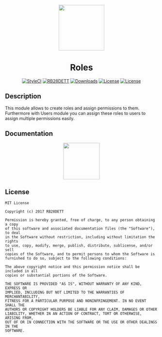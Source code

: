 <p align="center"><a href="https://rb28dett.aitorriba.com"><img height="150" src="https://avatars1.githubusercontent.com/u/22253051"></a></p>

<h1 align="center">Roles</h1>

<p align="center">
<a href="https://styleci.io/repos/81456708"><img src="https://styleci.io/repos/81456708/shield?style=flat&branch=master" alt="StyleCI"></a>
<a href="https://github.com/rb28dett"><img src="https://img.shields.io/badge/Built%20For-RB28DETT-orange.svg" alt="RB28DETT"></a>
<a href="https://github.com/rb28dett/Roles"><img src="https://poser.pugx.org/rb28dett/roles/d/total.svg" alt="Downloads"></a>
<a href="https://github.com/RB28DETT/Roles/releases"><img src="https://poser.pugx.org/rb28dett/roles/v/stable.svg" alt="License"></a>
<a href="https://raw.githubusercontent.com/RB28DETT/Roles/master/LICENSE"><img src="https://poser.pugx.org/rb28dett/roles/license.svg" alt="License"></a>
</p>

## Description

This module allows to create roles and assign permissions to them.
Furthermore with Users module you can assign these roles to users to assign multiple permissions easily.

## Documentation

<p align="center">
<a href="https://rb28dett.aitorriba.com/docs/roles"><img height="120" src="http://i.imgur.com/47WnADd.png"></a>
</p>

## License

```
MIT License

Copyright (c) 2017 RB28DETT

Permission is hereby granted, free of charge, to any person obtaining a copy
of this software and associated documentation files (the "Software"), to deal
in the Software without restriction, including without limitation the rights
to use, copy, modify, merge, publish, distribute, sublicense, and/or sell
copies of the Software, and to permit persons to whom the Software is
furnished to do so, subject to the following conditions:

The above copyright notice and this permission notice shall be included in all
copies or substantial portions of the Software.

THE SOFTWARE IS PROVIDED "AS IS", WITHOUT WARRANTY OF ANY KIND, EXPRESS OR
IMPLIED, INCLUDING BUT NOT LIMITED TO THE WARRANTIES OF MERCHANTABILITY,
FITNESS FOR A PARTICULAR PURPOSE AND NONINFRINGEMENT. IN NO EVENT SHALL THE
AUTHORS OR COPYRIGHT HOLDERS BE LIABLE FOR ANY CLAIM, DAMAGES OR OTHER
LIABILITY, WHETHER IN AN ACTION OF CONTRACT, TORT OR OTHERWISE, ARISING FROM,
OUT OF OR IN CONNECTION WITH THE SOFTWARE OR THE USE OR OTHER DEALINGS IN THE
SOFTWARE.
```
